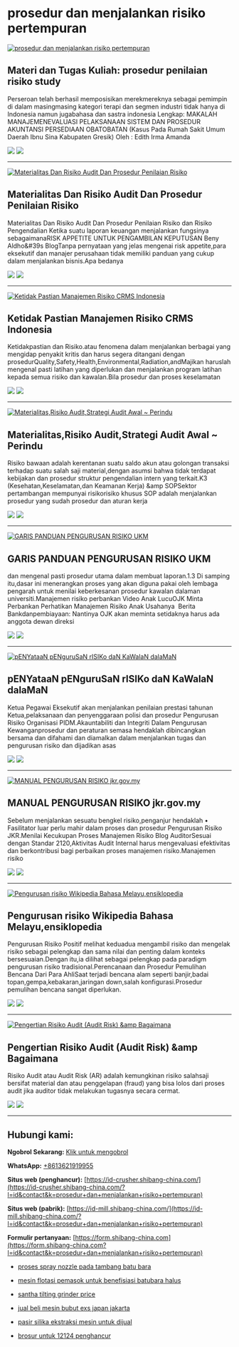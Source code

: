 # prosedur dan menjalankan risiko pertempuran

<a href="https://swt.shibang-china.com/?l=id&img&k=prosedur+dan+menjalankan+risiko+pertempuran" target="_blank">![prosedur dan menjalankan risiko pertempuran](http://static.shibang-china.com/all-800x300/136.jpg)</a>

## Materi dan Tugas Kuliah: prosedur penilaian risiko study
Perseroan telah berhasil memposisikan merekmereknya sebagai pemimpin di dalam masingmasing kategori terapi dan segmen industri tidak hanya di Indonesia namun jugabahasa dan sastra indonesia Lengkap: MAKALAH MANAJEMENEVALUASI PELAKSANAAN SISTEM DAN PROSEDUR AKUNTANSI PERSEDIAAN OBATOBATAN (Kasus Pada Rumah Sakit Umum Daerah Ibnu Sina Kabupaten Gresik) Oleh : Edith Irma Amanda


<a href="https://whatsapp.shibangsoft.com/WhatsApp.php" target="_blank" title="WhatsApp">![](http://static.shibang-china.com/icon/whatsapp.png)</a> <a href="https://swt.shibang-china.com/?l=id&icon&k=prosedur+dan+menjalankan+risiko+pertempuran" target="_blank">![](http://static.shibang-china.com/icon/chat-id.png)</a>

---

<a href="https://swt.shibang-china.com/?l=id&img&k=prosedur+dan+menjalankan+risiko+pertempuran" target="_blank">![Materialitas Dan Risiko Audit Dan Prosedur Penilaian Risiko](http://static.shibang-china.com/all-800x300/1271.jpg)</a>

## Materialitas Dan Risiko Audit Dan Prosedur Penilaian Risiko
Materialitas Dan Risiko Audit Dan Prosedur Penilaian Risiko dan Risiko Pengendalian Ketika suatu laporan keuangan menjalankan fungsinya sebagaimanaRISK APPETITE UNTUK PENGAMBILAN KEPUTUSAN Beny Aldho&#39s BlogTanpa pernyataan yang jelas mengenai risk appetite,para eksekutif dan manajer perusahaan tidak memiliki panduan yang cukup dalam menjalankan bisnis.Apa bedanya


<a href="https://whatsapp.shibangsoft.com/WhatsApp.php" target="_blank" title="WhatsApp">![](http://static.shibang-china.com/icon/whatsapp.png)</a> <a href="https://swt.shibang-china.com/?l=id&icon&k=prosedur+dan+menjalankan+risiko+pertempuran" target="_blank">![](http://static.shibang-china.com/icon/chat-id.png)</a>

---

<a href="https://swt.shibang-china.com/?l=id&img&k=prosedur+dan+menjalankan+risiko+pertempuran" target="_blank">![Ketidak Pastian Manajemen Risiko CRMS Indonesia](http://static.shibang-china.com/all-800x300/515.jpg)</a>

## Ketidak Pastian Manajemen Risiko CRMS Indonesia
Ketidakpastian dan Risiko.atau fenomena dalam menjalankan berbagai yang mengidap penyakit kritis dan harus segera ditangani dengan prosedurQuality,Safety,Health,Environmental,Radiation,andMajikan haruslah mengenal pasti latihan yang diperlukan dan menjalankan program latihan kepada semua risiko dan kawalan.Bila prosedur dan proses keselamatan


<a href="https://whatsapp.shibangsoft.com/WhatsApp.php" target="_blank" title="WhatsApp">![](http://static.shibang-china.com/icon/whatsapp.png)</a> <a href="https://swt.shibang-china.com/?l=id&icon&k=prosedur+dan+menjalankan+risiko+pertempuran" target="_blank">![](http://static.shibang-china.com/icon/chat-id.png)</a>

---

<a href="https://swt.shibang-china.com/?l=id&img&k=prosedur+dan+menjalankan+risiko+pertempuran" target="_blank">![Materialitas,Risiko Audit,Strategi Audit Awal ~ Perindu](http://static.shibang-china.com/all-800x300/75.jpg)</a>

## Materialitas,Risiko Audit,Strategi Audit Awal ~ Perindu
Risiko bawaan adalah kerentanan suatu saldo akun atau golongan transaksi terhadap suatu salah saji material,dengan asumsi bahwa tidak terdapat kebijakan dan prosedur struktur pengendalian intern yang terkait.K3 (Kesehatan,Keselamatan,dan Keamanan Kerja) &amp SOPSektor pertambangan mempunyai risikorisiko khusus SOP adalah menjalankan prosedur yang sudah prosedur dan aturan kerja


<a href="https://whatsapp.shibangsoft.com/WhatsApp.php" target="_blank" title="WhatsApp">![](http://static.shibang-china.com/icon/whatsapp.png)</a> <a href="https://swt.shibang-china.com/?l=id&icon&k=prosedur+dan+menjalankan+risiko+pertempuran" target="_blank">![](http://static.shibang-china.com/icon/chat-id.png)</a>

---

<a href="https://swt.shibang-china.com/?l=id&img&k=prosedur+dan+menjalankan+risiko+pertempuran" target="_blank">![GARIS PANDUAN PENGURUSAN RISIKO UKM](http://static.shibang-china.com/all-800x300/476.jpg)</a>

## GARIS PANDUAN PENGURUSAN RISIKO UKM
dan mengenal pasti prosedur utama dalam membuat laporan.1.3 Di samping itu,dasar ini menerangkan proses yang akan diguna pakai oleh lembaga pengarah untuk menilai keberkesanan prosedur kawalan dalaman universiti.Manajemen risiko perbankan Video Anak LucuOJK Minta Perbankan Perhatikan Manajemen Risiko Anak Usahanya ‎ Berita Bankdanpembiayaan: Nantinya OJK akan meminta setidaknya harus ada anggota dewan direksi


<a href="https://whatsapp.shibangsoft.com/WhatsApp.php" target="_blank" title="WhatsApp">![](http://static.shibang-china.com/icon/whatsapp.png)</a> <a href="https://swt.shibang-china.com/?l=id&icon&k=prosedur+dan+menjalankan+risiko+pertempuran" target="_blank">![](http://static.shibang-china.com/icon/chat-id.png)</a>

---

<a href="https://swt.shibang-china.com/?l=id&img&k=prosedur+dan+menjalankan+risiko+pertempuran" target="_blank">![pENYataaN pENguruSaN rISIKo daN KaWalaN dalaMaN](http://static.shibang-china.com/all-800x300/1455.jpg)</a>

## pENYataaN pENguruSaN rISIKo daN KaWalaN dalaMaN
Ketua Pegawai Eksekutif akan menjalankan penilaian prestasi tahunan Ketua,pelaksanaan dan penyenggaraan polisi dan prosedur Pengurusan Risiko Organisasi PIDM.Akauntabiliti dan Integriti Dalam Pengurusan Kewanganprosedur dan peraturan semasa hendaklah dibincangkan bersama dan difahami dan diamalkan dalam menjalankan tugas dan pengurusan risiko dan dijadikan asas


<a href="https://whatsapp.shibangsoft.com/WhatsApp.php" target="_blank" title="WhatsApp">![](http://static.shibang-china.com/icon/whatsapp.png)</a> <a href="https://swt.shibang-china.com/?l=id&icon&k=prosedur+dan+menjalankan+risiko+pertempuran" target="_blank">![](http://static.shibang-china.com/icon/chat-id.png)</a>

---

<a href="https://swt.shibang-china.com/?l=id&img&k=prosedur+dan+menjalankan+risiko+pertempuran" target="_blank">![MANUAL PENGURUSAN RISIKO jkr.gov.my](http://static.shibang-china.com/all-800x300/758.jpg)</a>

## MANUAL PENGURUSAN RISIKO jkr.gov.my
Sebelum menjalankan sesuatu bengkel risiko,penganjur hendaklah • Fasilitator luar perlu mahir dalam proses dan prosedur Pengurusan Risiko JKR.Menilai Kecukupan Proses Manajemen Risiko Blog AuditorSesuai dengan Standar 2120,Aktivitas Audit Internal harus mengevaluasi efektivitas dan berkontribusi bagi perbaikan proses manajemen risiko.Manajemen risiko


<a href="https://whatsapp.shibangsoft.com/WhatsApp.php" target="_blank" title="WhatsApp">![](http://static.shibang-china.com/icon/whatsapp.png)</a> <a href="https://swt.shibang-china.com/?l=id&icon&k=prosedur+dan+menjalankan+risiko+pertempuran" target="_blank">![](http://static.shibang-china.com/icon/chat-id.png)</a>

---

<a href="https://swt.shibang-china.com/?l=id&img&k=prosedur+dan+menjalankan+risiko+pertempuran" target="_blank">![Pengurusan risiko Wikipedia Bahasa Melayu,ensiklopedia](http://static.shibang-china.com/all-800x300/1316.jpg)</a>

## Pengurusan risiko Wikipedia Bahasa Melayu,ensiklopedia
Pengurusan Risiko Positif melihat keduadua mengambil risiko dan mengelak risiko sebagai pelengkap dan sama nilai dan penting dalam konteks bersesuaian.Dengan itu,ia dilihat sebagai pelengkap pada paradigm pengurusan risiko tradisional.Perencanaan dan Prosedur Pemulihan Bencana Dari Para AhliSaat terjadi bencana alam seperti banjir,badai topan,gempa,kebakaran,jaringan down,salah konfigurasi.Prosedur pemulihan bencana sangat diperlukan.


<a href="https://whatsapp.shibangsoft.com/WhatsApp.php" target="_blank" title="WhatsApp">![](http://static.shibang-china.com/icon/whatsapp.png)</a> <a href="https://swt.shibang-china.com/?l=id&icon&k=prosedur+dan+menjalankan+risiko+pertempuran" target="_blank">![](http://static.shibang-china.com/icon/chat-id.png)</a>

---

<a href="https://swt.shibang-china.com/?l=id&img&k=prosedur+dan+menjalankan+risiko+pertempuran" target="_blank">![Pengertian Risiko Audit (Audit Risk) &amp Bagaimana](http://static.shibang-china.com/all-800x300/1221.jpg)</a>

## Pengertian Risiko Audit (Audit Risk) &amp Bagaimana
Risiko Audit atau Audit Risk (AR) adalah kemungkinan risiko salahsaji bersifat material dan atau penggelapan (fraud) yang bisa lolos dari proses audit jika auditor tidak melakukan tugasnya secara cermat.

<a href="https://whatsapp.shibangsoft.com/WhatsApp.php" target="_blank" title="WhatsApp">![](http://static.shibang-china.com/icon/whatsapp.png)</a> <a href="https://swt.shibang-china.com/?l=id&icon&k=prosedur+dan+menjalankan+risiko+pertempuran" target="_blank">![](http://static.shibang-china.com/icon/chat-id.png)</a>

---
## Hubungi kami:

**Ngobrol Sekarang:** [Klik untuk mengobrol](https://swt.shibang-china.com?l=id&contact&k=prosedur+dan+menjalankan+risiko+pertempuran)

**WhatsApp:**  [+8613621919955](https://whatsapp.shibangsoft.com/WhatsApp.php)

**Situs web (penghancur):** [https://id-crusher.shibang-china.com/](https://id-crusher.shibang-china.com/?l=id&contact&k=prosedur+dan+menjalankan+risiko+pertempuran)

**Situs web (pabrik):** [https://id-mill.shibang-china.com/](https://id-mill.shibang-china.com/?l=id&contact&k=prosedur+dan+menjalankan+risiko+pertempuran)

**Formulir pertanyaan:** [https://form.shibang-china.com](https://form.shibang-china.com?l=id&contact&k=prosedur+dan+menjalankan+risiko+pertempuran)

* [proses spray nozzle pada tambang batu bara](../34/proses%20spray%20nozzle%20pada%20tambang%20batu%20bara.md)

* [mesin flotasi pemasok untuk benefisiasi batubara halus](../37/mesin%20flotasi%20pemasok%20untuk%20benefisiasi%20batubara%20halus.md)

* [santha tilting grinder price](../32/santha%20tilting%20grinder%20price.md)

* [jual beli mesin bubut exs japan jakarta](../35/jual%20beli%20mesin%20bubut%20exs%20japan%20jakarta.md)

* [pasir silika ekstraksi mesin untuk dijual](../31/pasir%20silika%20ekstraksi%20mesin%20untuk%20dijual.md)

* [brosur untuk 12124 penghancur](../34/brosur%20untuk%2012124%20penghancur.md)